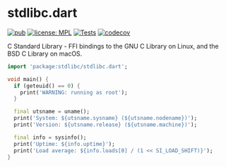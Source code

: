 # stdlibc.dart

[![pub](https://img.shields.io/pub/v/stdlibc.svg)](https://pub.dev/packages/stdlibc)
[![license: MPL](https://img.shields.io/badge/license-MPL-magenta.svg)](https://opensource.org/licenses/MPL-2.0)
[![Tests](https://github.com/ubuntu-flutter-community/stdlibc.dart/actions/workflows/tests.yaml/badge.svg)](https://github.com/ubuntu-flutter-community/stdlibc.dart/actions/workflows/tests.yaml)
[![codecov](https://codecov.io/gh/ubuntu-flutter-community/stdlibc.dart/branch/main/graph/badge.svg?token=S5C0vwcYUe)](https://codecov.io/gh/ubuntu-flutter-community/stdlibc.dart)

C Standard Library - FFI bindings to the GNU C Library on Linux, and the BSD
C Library on macOS.

```dart
import 'package:stdlibc/stdlibc.dart';

void main() {
  if (geteuid() == 0) {
    print('WARNING: running as root');
  }

  final utsname = uname();
  print('System: ${utsname.sysname} (${utsname.nodename})');
  print('Version: ${utsname.release} (${utsname.machine})');

  final info = sysinfo();
  print('Uptime: ${info.uptime}');
  print('Load average: ${info.loads[0] / (1 << SI_LOAD_SHIFT)}');
}
```
